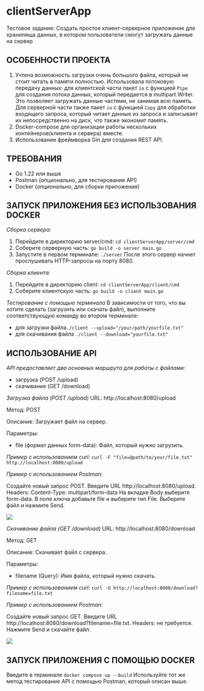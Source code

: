 # clientServerApp
Тестовое задание: Создать простое клиент-серверное приложение для хранилища данных, в котором пользователи смогут загружать данные на сервер

## ОСОБЕННОСТИ ПРОЕКТА

1. Учтена возможность загрузки очень большого файла, который не стоит читать в памяти полностью. Использовала потоковую передачу данных: для клиентской части пакет `io` с функцией `Pipe` для создания потока данных, который передается в multipart.Writer. Это позволяет загружать данные частями, не занимая всю память. Для серверной части также пакет `io` с функцией `Copy` для обработки входящего запроса, который читает данные из запроса и записывает их непосредственно на диск, что также экономит память.
2. Docker-compose для организации работы нескольких контейнеров(клиента и сервера) вместе. 
3. Использование фреймворка Gin для создания REST API.



## ТРЕБОВАНИЯ
- Go 1.22 или выше
- Postman (опционально, для тестирования API)
- Docker (опционально, для сборки приложения)

## ЗАПУСК ПРИЛОЖЕНИЯ БЕЗ ИСПОЛЬЗОВАНИЯ DOCKER
*Сборка сервера:*
1. Перейдите в директорию server/cmd: `cd clientServerApp/server/cmd`
2. Соберите серверную часть: `go build -o server main.go`
3. Запустите в первом терминале: `./server`
После этого сервер начнет прослушивать HTTP-запросы на порту 8080.

*Сборка клиента:*
1. Перейдите в директорию client: `cd clientServerApp/client/cmd`
2. Соберите клиентскую часть: `go build -o client main.go`

*Тестирование с помощью терминала*
 В зависимости от того, что вы хотите сделать (загрузить или скачать файл), выполните соответствующую команду во втором терминале:
- для загрузки файла`./client --upload="/your/path/yourfile.txt"`
- для скачивания файла `./client --download="yourfile.txt"`

## ИСПОЛЬЗОВАНИЕ API
*API предоставляет два основных маршрута для работы с файлами:* 
- загрузка (POST /upload)
- скачивание (GET /download)

*Загрузка файла (POST /upload)*
URL: http://localhost:8080/upload

Метод: POST

Описание: Загружает файл на сервер.

Параметры:

- file (формат данных form-data): Файл, который нужно загрузить.

*Пример с использованием curl:*
`curl -F "file=@path/to/your/file.txt" http://localhost:8080/upload`

*Пример с использованием Postman:*

Создайте новый запрос POST.
Введите URL http://localhost:8080/upload.
Headers: Content-Type: multipart/form-data
На вкладке Body выберите form-data.
В поле ключа добавьте file и выберите тип File.
Выберите файл и нажмите Send.

![](/clientServerApp/screen/post_test.png)

*Скачивание файла (GET /download)*
URL: http://localhost:8080/download

Метод: GET

Описание: Скачивает файл с сервера.

Параметры:

- filename (Query): Имя файла, который нужно скачать.

*Пример с использованием curl:*
`curl -O http://localhost:8080/download?filename=file.txt`

*Пример с использованием Postman:*

Создайте новый запрос GET.
Введите URL http://localhost:8080/download?filename=file.txt.
Headers: не требуется.
Нажмите Send и скачайте файл.

![](/clientServerApp/screen/get_test.png)

## ЗАПУСК ПРИЛОЖЕНИЯ С ПОМОЩЬЮ DOCKER
Введите в терминале `docker compose up --build`
Используйте тот же метод тестирование API с помощью Postman, который описан выше.